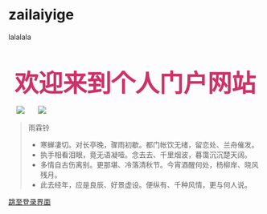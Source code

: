 # zailaiyige
lalalala
<html>   <head>      <title>欢迎来到个人门户网站</title>   <bgsound src="1.mp3" loop="-1">     <p><center><b><font size="7"color="#cc3366">欢迎来到个人门户网站</font></b></center></p>     <img src="huany.gif">       <img src="月.jpg" center><br> <style> <!--      blockquote{        color:#FFFFFF;        font 700 small-caps normol 1.3e"楷体_GB2312";       margin:%2 20% 5% 20%;       padding:20px;        border-top-width:50px;       border-right-width:10px;       border-bottom-width:10px;       border-left-width:10px;       border-top-style:solid;       border-right-style:double;       border-bottom-style:solid;       border-left-style:double;        border-top-color:#999999;       border-right-color:#CCCCCC;       border-bottom-color:#999999;       border-left-color:;#CCCCCCC; background-image:url(77777.jpg); background-repeat:no-repeat;        background-position:right bottom; } -->  </style> 

</head> <body>  <blockquote>  <span>雨霖铃</span> <ul>  <li>寒蝉凄切。对长亭晚，骤雨初歇。都门帐饮无绪，留恋处、兰舟催发。 <li>执手相看泪眼，竟无语凝噎。念去去、千里烟波，暮霭沉沉楚天阔。  <li>多情自古伤离别。更那堪、冷落清秋节。今宵酒醒何处，杨柳岸、晓风残月。 <li>此去经年，应是良辰、好景虚设。便纵有、千种风情，更与何人说。 </ul>  </blockquote>          <a href="denglu.html"> 跳至登录界面</a><br>    
<script src="https://www.google.com/jsapi"></script>
<script>
    google.load("jquery", "1.10.2");
</script>
</body> </html>
